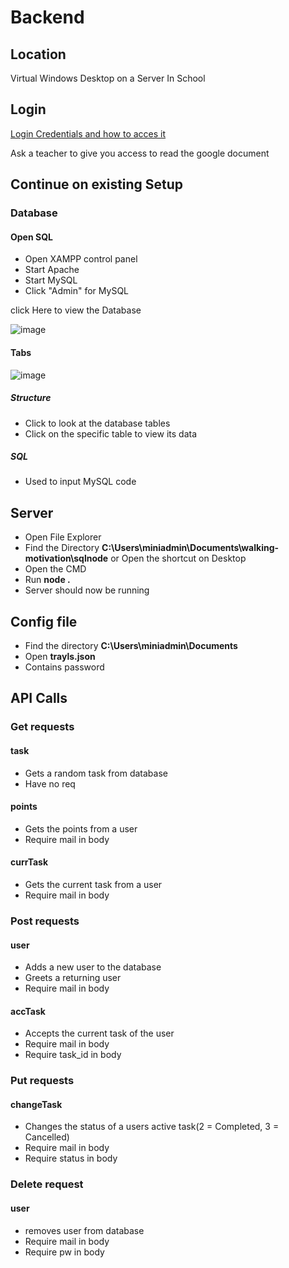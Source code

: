 # Backend

## Location

Virtual Windows Desktop on a Server In School

## Login

[Login Credentials and how to acces it](https://docs.google.com/document/d/1g7ZcIb5wSdSshiwk7GOTtf9IkKcU2Mrd5tcn-gWG4bU/)

Ask a teacher to give you access to read the google document

## Continue on existing Setup

### Database

#### Open SQL

- Open XAMPP control panel
- Start Apache
- Start MySQL
- Click "Admin" for MySQL

click Here to view the Database

![image](https://user-images.githubusercontent.com/62390271/145418874-cd2911da-8e1f-4723-bfe8-96eb294bb8da.png)


#### Tabs

![image](https://user-images.githubusercontent.com/62390271/145418829-f3459e4f-53c5-4ee2-a9a0-c82d43b5159a.png)

##### Structure

- Click to look at the database tables
- Click on the specific table to view its data

##### SQL

- Used to input MySQL code

## Server

- Open File Explorer
- Find the Directory  **C:\Users\miniadmin\Documents\walking-motivation\sqlnode**
 or Open the shortcut on Desktop
- Open the CMD
- Run **node .**
- Server should now be running

## Config file

- Find the directory **C:\Users\miniadmin\Documents**
- Open **trayls.json**
- Contains password

## API Calls

### Get requests

#### task

- Gets a random task from database
- Have no req

#### points

- Gets the points from a user
- Require mail in body

#### currTask

- Gets the current task from a user
- Require mail in body

### Post requests

#### user

- Adds a new user to the database
- Greets a returning user
- Require mail in body

#### accTask

- Accepts the current task of the user
- Require mail in body
- Require task_id in body

### Put requests

#### changeTask

- Changes the status of a users active task(2 = Completed, 3 = Cancelled)
- Require mail in body
- Require status in body

### Delete request

#### user

- removes user from database
- Require mail in body
- Require pw in body
